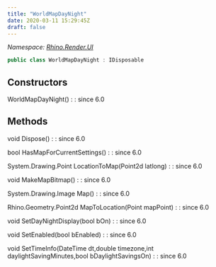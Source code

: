 ```yaml
---
title: "WorldMapDayNight"
date: 2020-03-11 15:29:45Z
draft: false
---
```


*Namespace: [Rhino.Render.UI](../)*

```cs
public class WorldMapDayNight : IDisposable
```
## Constructors

WorldMapDayNight()
: 
: since 6.0
## Methods

void Dispose()
: 
: since 6.0

bool HasMapForCurrentSettings()
: 
: since 6.0

System.Drawing.Point LocationToMap(Point2d latlong)
: 
: since 6.0

void MakeMapBitmap()
: 
: since 6.0

System.Drawing.Image Map()
: 
: since 6.0

Rhino.Geometry.Point2d MapToLocation(Point mapPoint)
: 
: since 6.0

void SetDayNightDisplay(bool bOn)
: 
: since 6.0

void SetEnabled(bool bEnabled)
: 
: since 6.0

void SetTimeInfo(DateTime dt,double timezone,int daylightSavingMinutes,bool bDaylightSavingsOn)
: 
: since 6.0
